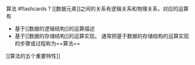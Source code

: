 
算法 #flashcards
?
[[数据元素]]之间的关系有逻辑关系和物理关系，对应的运算有
- 基于[[数据的逻辑结构]]的运算描述
- 基于[[数据的存储结构]]的运算实现。
通常把基于数据的存储结构的运算实现的步骤或过程称为==算法==
<!--ID: 1706082087929-->



[[算法的五个重要特性]]
